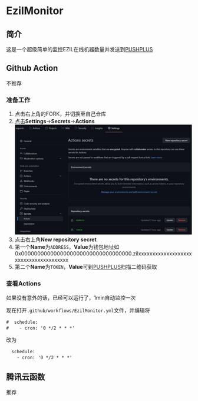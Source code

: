 # EzilMonitor
## 简介
这是一个超级简单的监控EZIL在线机器数量并发送到[PUSHPLUS](https://www.pushplus.plus)
## Github Action
不推荐
### 准备工作
1. 点击右上角的FORK，并切换至自己仓库
2. 点击**Settings**->**Secrets**->**Actions**
   ![Secrets](img/1.jpg)
3. 点击右上角**New repository secret**
4. 第一个**Name**为`ADDRESS`，**Value**为钱包地址如
   0x0000000000000000000000000000000000.zilxxxxxxxxxxxxxxxxxxxxxxxxxxxxxxxxxxxxxx
5. 第二个**Name**为`TOKEN`，**Value**可到[PUSHPLUS](https://www.pushplus.plus/push1.html)扫描二维码获取

### 查看Actions
如果没有意外的话，已经可以运行了，1min自动监控一次

现在打开`.github/workflows/EzilMonitor.yml`文件，并编辑将
```
#  schedule:
#    - cron: '0 */2 * * *'
```
改为
```
  schedule:
    - cron: '0 */2 * * *'
```

## 腾讯云函数
推荐
   

